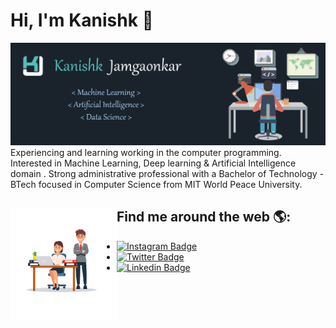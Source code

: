 # Hi, I'm Kanishk :love_you_gesture:

<img src="https://raw.githubusercontent.com/kanishk7559/kanishk7559/master/Banner.png" alt="Kanishk Jamgaonkar">
Experiencing and learning  working in the computer programming. Interested in Machine Learning, Deep learning & Artificial Intelligence domain . Strong administrative professional with a Bachelor of Technology - BTech focused in Computer Science from MIT World Peace University. 

## Find me around the web 🌎: <a href="https://github.com/kanishk7559"><img align="left" width="170" height="180" src="https://raw.githubusercontent.com/kanishk7559/kanishk7559/master/smallpic.png"></a>
-  [![Instagram Badge](https://img.shields.io/badge/-Instagram-e62786?style=flat-square&logo=Instagram&logoColor=white&link=https://www.linkedin.com/in/kanishkjamgaonkar/)](https://www.instagram.com/kanishk_7559/)
-  [![Twitter Badge](https://img.shields.io/badge/-Twitter-gray?style=flat-square&logo=Twitter&logoColor=white&link=https://www.twitter.com/kanishk7559/)](https://www.linkedin.com/in/kanishkjamgaonkar/)
-  [![Linkedin Badge](https://img.shields.io/badge/-LinkedIn-blue?style=flat-square&logo=Linkedin&logoColor=white&link=https://www.linkedin.com/in/kanishkjamgaonkar/)](https://www.linkedin.com/in/kanishkjamgaonkar/)

